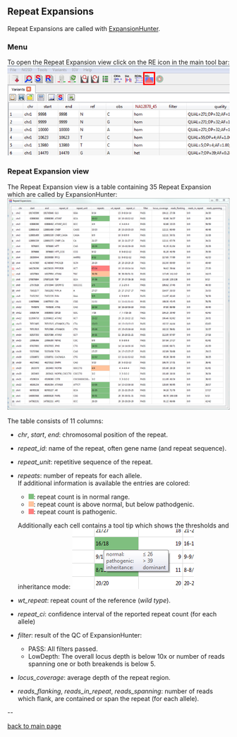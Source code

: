 ## Repeat Expansions

Repeat Expansions are called with [ExpansionHunter](https://github.com/Illumina/ExpansionHunter).

### Menu

To open the Repeat Expansion view click on the RE icon in the main tool bar:
![alt text](repeat_expansion_menu.png)

### Repeat Expansion view

The Repeat Expansion view is a table containing 35 Repeat Expansion which are called by ExpansionHunter:
![alt text](repeat_expansion_view.png)

The table consists of 11 columns: 
* *chr*, *start*, *end*: chromosomal position of the repeat.
* *repeat_id*: name of the repeat, often gene name (and repeat sequence).
* *repeat_unit*: repetitive sequence of the repeat.
* *repeats*: number of repeats for each allele.  
If additional information is available the entries are colored:
	* ![alt text](green.png): repeat count is in normal range.
	* ![alt text](yellow.png): repeat count is above normal, but below pathodgenic.
	* ![alt text](red.png): repeat count is pathogenic.  
	
	Additionally each cell contains a tool tip which shows the thresholds and inheritance mode:
![alt text](repeat_expansion_tooltip.png)
* *wt_repeat*: repeat count of the reference (*wild type*).
* *repeat_ci*: confidence interval of the reported repeat count (for each allele)
* *filter*: result of the QC of ExpansionHunter:
	* PASS: All filters passed.
	* LowDepth: The overall locus depth is below 10x or number of reads spanning one or both breakends is below 5.
* *locus_coverage*: average depth of the repeat region.
* *reads_flanking*, *reads_in_repeat*, *reads_spanning*: number of reads which flank, are contained or span the repeat (for each allele).

--

[back to main page](index.md)
